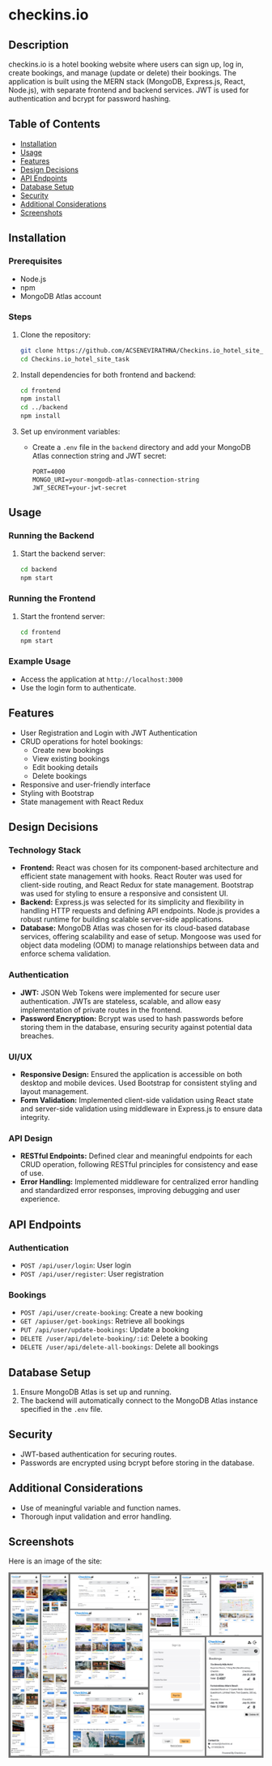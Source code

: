 # checkins.io

## Description
checkins.io is a hotel booking website where users can sign up, log in, create bookings, and manage (update or delete) their bookings. The application is built using the MERN stack (MongoDB, Express.js, React, Node.js), with separate frontend and backend services. JWT is used for authentication and bcrypt for password hashing.

## Table of Contents
- [Installation](#installation)
- [Usage](#usage)
- [Features](#features)
- [Design Decisions](#design-decisions)
- [API Endpoints](#api-endpoints)
- [Database Setup](#database-setup)
- [Security](#security)
- [Additional Considerations](#additional-considerations)
- [Screenshots](#screenshots)

## Installation

### Prerequisites
- Node.js
- npm
- MongoDB Atlas account

### Steps
1. Clone the repository:
   ```bash
   git clone https://github.com/ACSENEVIRATHNA/Checkins.io_hotel_site_task.git
   cd Checkins.io_hotel_site_task
   ```

2. Install dependencies for both frontend and backend:
   ```bash
   cd frontend
   npm install
   cd ../backend
   npm install
   ```

3. Set up environment variables:
   - Create a `.env` file in the `backend` directory and add your MongoDB Atlas connection string and JWT secret:
     ```
     PORT=4000
     MONGO_URI=your-mongodb-atlas-connection-string
     JWT_SECRET=your-jwt-secret
     ```

## Usage

### Running the Backend
1. Start the backend server:
   ```bash
   cd backend
   npm start
   ```

### Running the Frontend
1. Start the frontend server:
   ```bash
   cd frontend
   npm start
   ```

### Example Usage
- Access the application at `http://localhost:3000`
- Use the login form to authenticate.

## Features
- User Registration and Login with JWT Authentication
- CRUD operations for hotel bookings:
  - Create new bookings
  - View existing bookings
  - Edit booking details
  - Delete bookings
- Responsive and user-friendly interface
- Styling with Bootstrap
- State management with React Redux

## Design Decisions

### Technology Stack
- **Frontend:** React was chosen for its component-based architecture and efficient state management with hooks. React Router was used for client-side routing, and React Redux for state management. Bootstrap was used for styling to ensure a responsive and consistent UI.
- **Backend:** Express.js was selected for its simplicity and flexibility in handling HTTP requests and defining API endpoints. Node.js provides a robust runtime for building scalable server-side applications.
- **Database:** MongoDB Atlas was chosen for its cloud-based database services, offering scalability and ease of setup. Mongoose was used for object data modeling (ODM) to manage relationships between data and enforce schema validation.

### Authentication
- **JWT:** JSON Web Tokens were implemented for secure user authentication. JWTs are stateless, scalable, and allow easy implementation of private routes in the frontend.
- **Password Encryption:** Bcrypt was used to hash passwords before storing them in the database, ensuring security against potential data breaches.

### UI/UX
- **Responsive Design:** Ensured the application is accessible on both desktop and mobile devices. Used Bootstrap for consistent styling and layout management.
- **Form Validation:** Implemented client-side validation using React state and server-side validation using middleware in Express.js to ensure data integrity.

### API Design
- **RESTful Endpoints:** Defined clear and meaningful endpoints for each CRUD operation, following RESTful principles for consistency and ease of use.
- **Error Handling:** Implemented middleware for centralized error handling and standardized error responses, improving debugging and user experience.

## API Endpoints

### Authentication
- `POST /api/user/login`: User login
- `POST /api/user/register`: User registration

### Bookings
- `POST /api/user/create-booking`: Create a new booking
- `GET /apiuser/get-bookings`: Retrieve all bookings
- `PUT /api/user/update-bookings`: Update a booking
- `DELETE /user/api/delete-booking/:id`: Delete a booking
- `DELETE /user/api/delete-all-bookings`: Delete all bookings

## Database Setup
1. Ensure MongoDB Atlas is set up and running.
2. The backend will automatically connect to the MongoDB Atlas instance specified in the `.env` file.

## Security
- JWT-based authentication for securing routes.
- Passwords are encrypted using bcrypt before storing in the database.

## Additional Considerations
- Use of meaningful variable and function names.
- Thorough input validation and error handling.

## Screenshots
Here is an image of the site:

![Site Screenshot](Images/overview.jpeg)
```
